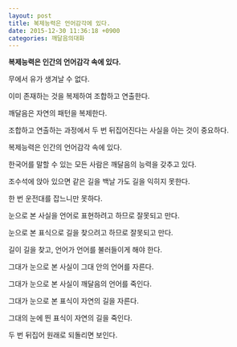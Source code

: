 ```yaml
---
layout: post
title: 복제능력은 언어감각에 있다.
date: 2015-12-30 11:36:18 +0900
categories: 깨달음의대화
---
```

  



  
**복제능력은 인간의 언어감각 속에 있다.** 

  


무에서 유가 생겨날 수 없다.   
  
이미 존재하는 것을 복제하여 조합하고 연출한다.   
  
깨달음은 자연의 패턴을 복제한다.   
  
조합하고 연출하는 과정에서 두 번 뒤집어진다는 사실을 아는 것이 중요하다.   
  
복제능력은 인간의 언어감각 속에 있다.   
  
한국어를 말할 수 있는 모든 사람은 깨달음의 능력을 갖추고 있다.   
  
조수석에 앉아 있으면 같은 길을 백날 가도 길을 익히지 못한다.   
  
한 번 운전대를 잡느니만 못하다.   
  
눈으로 본 사실을 언어로 표현하려고 하므로 잘못되고 만다.   
  
눈으로 본 표식으로 길을 찾으려고 하므로 잘못되고 만다.   
  
길이 길을 찾고, 언어가 언어를 불러들이게 해야 한다.   
  
그대가 눈으로 본 사실이 그대 안의 언어를 자른다.   
  
그대가 눈으로 본 사실이 깨달음의 언어를 죽인다.   
  
그대가 눈으로 본 표식이 자연의 길을 자른다.   
  
그대의 눈에 띈 표식이 자연의 길을 죽인다.   
  
두 번 뒤집어 원래로 되돌리면 보인다.